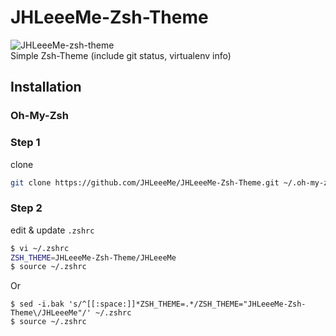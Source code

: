 # JHLeeeMe-Zsh-Theme
![JHLeeeMe-zsh-theme](https://user-images.githubusercontent.com/31606119/76569425-7112a080-64f6-11ea-85c1-08d8431eddcb.png)  
Simple Zsh-Theme (include git status, virtualenv info)


## Installation
### Oh-My-Zsh
### Step 1
clone  
```bash
git clone https://github.com/JHLeeeMe/JHLeeeMe-Zsh-Theme.git ~/.oh-my-zsh/custom/themes/JHLeeeMe-Zsh-Theme/
```
  
### Step 2
edit & update `.zshrc`  
```bash
$ vi ~/.zshrc  
ZSH_THEME=JHLeeeMe-Zsh-Theme/JHLeeeMe
$ source ~/.zshrc
```
Or
```
$ sed -i.bak 's/^[[:space:]]*ZSH_THEME=.*/ZSH_THEME="JHLeeeMe-Zsh-Theme\/JHLeeeMe"/' ~/.zshrc
$ source ~/.zshrc
```
